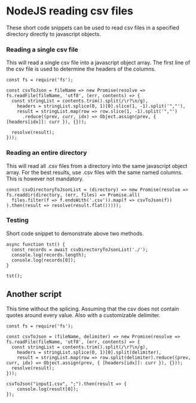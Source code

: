 # NodeJS reading csv files

These short code snippets can be used to read csv files in a specified directory directly to javascript objects.

### Reading a single csv file
This will read a single csv file into a javascript object array. The first line of the csv file
is used to determine the headers of the columns.
```
const fs = require('fs');

const csvToJson = fileName => new Promise(resolve => fs.readFile(fileName, 'utf8', (err, contents) => {
  const stringList = contents.trim().split(/\r?\n/g),
    headers = stringList.splice(0, 1)[0].slice(1, -1).split('","'),
    result = stringList.map(row => row.slice(1, -1).split('","')
      .reduce((prev, curr, idx) => Object.assign(prev, { [headers[idx]]: curr }), {}));

  resolve(result);
}));
```

### Reading an entire directory
This will read all .csv files from a directory into the same javascript object array.
For the best results, use .csv files with the same named columns. This is however not mandatory.
```
const csvDirectoryToJsonList = (directory) => new Promise(resolve => fs.readdir(directory, (err, files) => Promise.all(
  files.filter(f => f.endsWith('.csv')).map(f => csvToJson(f))
).then(result => resolve(result.flat()))));
```

### Testing
Short code snippet to demonstrate above two methods.
```
async function tst() {
  const records = await csvDirectoryToJsonList('./');
  console.log(records.length);
  console.log(records[0]);
}

tst();
```

## Another script
This time without the splicing. Assuming that the csv does not contain quotes around every value.
Also with a customizable delimiter.
```
const fs = require('fs');

const csvToJson = (fileName, delimiter) => new Promise(resolve => fs.readFile(fileName, 'utf8', (err, contents) => {
  const stringList = contents.trim().split(/\r?\n/g),
    headers = stringList.splice(0, 1)[0].split(delimiter),
    result = stringList.map(row => row.split(delimiter).reduce((prev, curr, idx) => Object.assign(prev, { [headers[idx]]: curr }), {}));
  resolve(result);
}));

csvToJson("input1.csv", ";").then(result => {
    console.log(result[0]);
});
```
